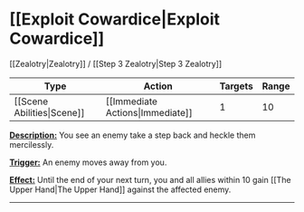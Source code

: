 # [[Exploit Cowardice|Exploit Cowardice]]
[[Zealotry|Zealotry]] / [[Step 3 Zealotry|Step 3 Zealotry]]

| Type | Action | Targets | Range |
| --- | --- | --- | --- |
| [[Scene Abilities\|Scene]] | [[Immediate Actions\|Immediate]] | 1 | 10 |
<u>**Description:**</u> You see an enemy take a step back and heckle them mercilessly.

<u>**Trigger:**</u> An enemy moves away from you.

<u>**Effect:**</u> Until the end of your next turn, you and all allies within 10 gain [[The Upper Hand|The Upper Hand]] against the affected enemy.


---